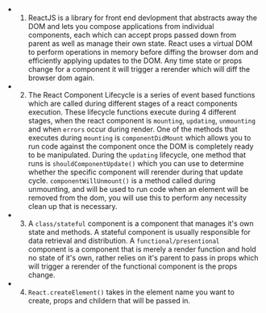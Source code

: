 * 1. ReactJS is a library for front end devlopment that abstracts away the DOM and lets you compose applications from individual components, each which can accept props passed down from parent as well as manage their own state. React uses a virtual DOM to perform operations in memory before diffing the browser dom and efficiently applying updates to the DOM. Any time state or props change for a component it will trigger a rerender which will diff the browser dom again.

* 2. The React Component Lifecycle is a series of event based functions which are called during different stages of a react 
components execution. These lifecycle functions execute during 4 different stages, when the react component is `mounting`, `updating`, `unmounting` and when `errors` occur during render. One of the methods that executes during `mounting` is `componentDidMount` which allows you to run code against the component once the DOM is completely ready to be manipulated. During the `updating` lifecycle, one method that runs is `shouldComponentUpdate()` which you can use to determine whether the specific component will rerender during that update cycle. `componentWillUnmount()` is a method called during unmounting, and will be used to run code when an element will be removed from the dom, you will use this to perform any necessity clean up that is necessary. 

* 3. A `class/stateful` component is a component that manages it's own state and methods. A stateful component is usually responsible for data retrieval and distribution. A `functional/presentional` component is a component that is merely a render function and hold no state of it's own, rather relies on it's parent to pass in props which will trigger a rerender of the functional component is the props change.

* 4. `React.createElement()` takes in the element name you want to create, props and childern that will be passed in.

